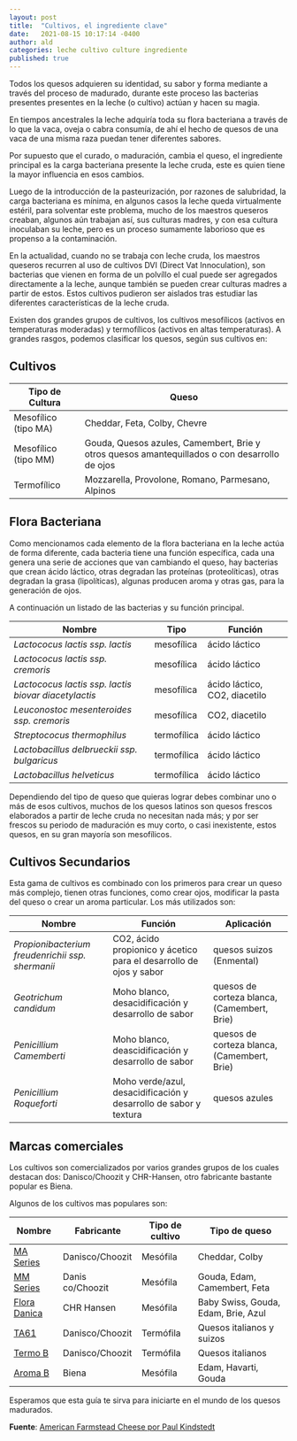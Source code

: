 ```yaml
---
layout: post
title:  "Cultivos, el ingrediente clave"
date:   2021-08-15 10:17:14 -0400
author: ald
categories: leche cultivo culture ingrediente
published: true
---
```


Todos los quesos adquieren su identidad, su sabor y forma mediante a través del proceso de madurado, durante este proceso las bacterias presentes presentes en la leche (o cultivo) actúan y hacen su magia.

En tiempos ancestrales la leche adquiría toda su flora bacteriana a través de lo que la vaca, oveja o cabra consumía, de ahí el hecho de quesos de una vaca de una misma raza puedan tener diferentes sabores.

Por supuesto que el curado, o maduración, cambia el queso, el ingrediente principal es la carga bacteriana presente la leche cruda, este es quien tiene la mayor influencia en esos cambios.

Luego de la introducción de la pasteurización, por razones de salubridad, la carga bacteriana es mínima, en algunos casos la leche queda virtualmente estéril, para solventar este problema, mucho de los maestros queseros creaban, algunos aún trabajan así, sus culturas madres, y con esa cultura inoculaban su leche, pero es un proceso sumamente laborioso que es propenso a la contaminación.

En la actualidad, cuando no se trabaja con leche cruda, los maestros queseros recurren al uso de cultivos DVI (Direct Vat Innoculation), son bacterias que vienen en forma de un polvíllo el cual puede ser agregados directamente a la leche, aunque también se pueden crear culturas madres a partir de estos. Estos cultivos pudieron ser aislados tras estudiar las diferentes características de la leche cruda.

Existen dos grandes grupos de cultivos, los cultivos mesofílicos (activos en temperaturas moderadas) y termofílicos (activos en altas temperaturas). A grandes rasgos, podemos clasificar los quesos, según sus cultivos en:

## Cultivos

Tipo de Cultura | Queso 
------------| ------------|
Mesofílico (tipo MA) | Cheddar, Feta, Colby, Chevre 
Mesofílico (tipo MM) | Gouda, Quesos azules, Camembert, Brie y otros quesos amantequillados o con desarrollo de ojos
Termofílico | Mozzarella, Provolone, Romano, Parmesano, Alpinos 

## Flora Bacteriana

Como mencionamos cada elemento de la flora bacteriana en la leche actúa de forma diferente, cada bacteria tiene una función específica, cada una genera una serie de acciones que van cambiando el queso, hay bacterias que crean ácido láctico, otras degradan las proteínas (proteolíticas), otras degradan la grasa (lipolíticas), algunas producen aroma y otras gas, para la generación de ojos.

A continuación un listado de las bacterias y su función principal.

Nombre | Tipo | Función 
------------| ------------| ------------|
*Lactococus lactis ssp. lactis* | mesofílica | ácido láctico
*Lactococus lactis ssp. cremoris* | mesofílica | ácido láctico
*Lactococus lactis ssp. lactis biovar diacetylactis* | mesofílica | ácido láctico, CO2, diacetilo
*Leuconostoc mesenteroides ssp. cremoris* | mesofílica | CO2, diacetilo 
*Streptococus thermophilus*| termofílica | ácido láctico
*Lactobacillus delbrueckii ssp. bulgaricus*| termofílica | ácido láctico
*Lactobacillus helveticus* | termofílica | ácido láctico

Dependiendo del tipo de queso que quieras lograr debes combinar uno o más de esos cultivos, muchos de los quesos latinos son quesos frescos elaborados a partir de leche cruda no necesitan nada más; y por ser frescos su periodo de maduración es muy corto, o casi inexistente, estos quesos, en su gran mayoría son mesofílicos.

## Cultivos Secundarios

Esta gama de cultivos es combinado con los primeros para crear un queso más complejo, tienen otras funciones, como crear ojos, modificar la pasta del queso o crear un aroma particular. Los más utilizados son:

Nombre | Función | Aplicación 
------------| ------------| ------------|
*Propionibacterium freudenrichii ssp. shermanii* | CO2, ácido propionico y ácetico para el desarrollo de ojos y sabor | quesos suizos (Enmental)
*Geotrichum candidum* | Moho blanco, desacidificación y desarrollo de sabor | quesos de corteza blanca, (Camembert, Brie)
*Penicillium Camemberti* | Moho blanco, deascidificación y desarrollo de sabor | quesos de corteza blanca, (Camembert, Brie)
*Penicillium Roqueforti* | Moho verde/azul, desacidificación y desarrollo de sabor y textura | quesos azules 

## Marcas comerciales

Los cultivos son comercializados por varios grandes grupos de los cuales destacan dos: Danisco/Choozit y CHR-Hansen, otro fabricante bastante popular es Biena.

Algunos de los cultivos mas populares son:

Nombre | Fabricante | Tipo de cultivo | Tipo de queso
------------| ------------|  ------------| ------------|
[MA Series](https://www.getculture.com/MA-11.html) | Danisco/Choozit | Mesófila | Cheddar, Colby
[MM Series](https://www.getculture.com/MM-Series1.html) | Danis co/Choozit | Mesófila | Gouda, Edam, Camembert, Feta
[Flora Danica](https://www.getculture.com/Flora-Danica.html) | CHR Hansen | Mesófila | Baby Swiss, Gouda, Edam, Brie, Azul
[TA61](https://www.getculture.com/TA-61.html) | Danisco/Choozit | Termófila | Quesos italianos y suizos
[Termo B](https://www.getculture.com/Thermo-B.html) | Danisco/Choozit | Termófila | Quesos italianos
[Aroma B](https://www.getculture.com/Aroma-B.html) | Biena | Mesófila | Edam, Havarti, Gouda

Esperamos que esta guía te sirva para iniciarte en el mundo de los quesos madurados.

**Fuente**: [American Farmstead Cheese por Paul Kindstedt](https://www.amazon.com/American-Farmstead-Cheese-Complete-Selling/dp/1603587330)
